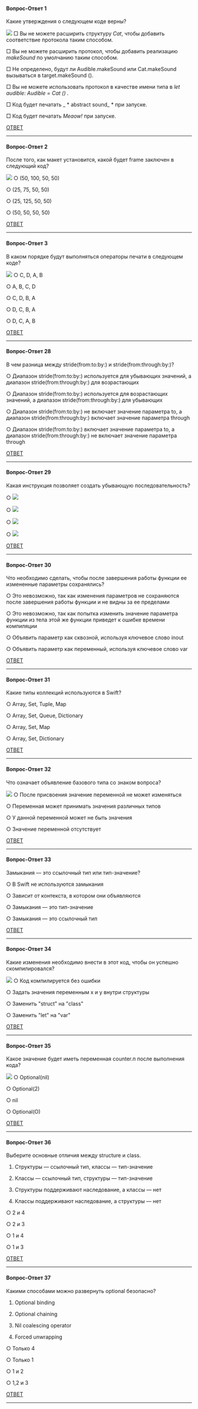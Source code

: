 #### Вопрос-Ответ 1
Какие утверждения о следующем коде верны?

![](https://github.com/TOxaREY/Answers_Swift/blob/master/image/QA_1.png)
□ Вы не можете расширить структуру _Cat_, чтобы добавить соответствие протокола таким способом.

□ Вы не можете расширить протокол, чтобы добавить реализацию _makeSound_ по умолчанию таким способом.

□ Не определено, будут ли Audible.makeSound или Cat.makeSound вызываться в target.makeSound ().

□ Вы не можете использовать протокол в качестве имени типа в _let audible: Audible = Cat () ._

□ Код будет печатать _ * abstract sound_ * при запуске.

□ Код будет печатать _Meaow!_ при запуске.

[ОТВЕТ](https://github.com/TOxaREY/Answers_Swift/blob/master/qa/QA_1.playground/Contents.swift)

---

#### Вопрос-Ответ 2
После того, как макет установится, какой будет frame заключен в следующий код?

![](https://github.com/TOxaREY/Answers_Swift/blob/master/image/QA_2.png)
○ (50, 100, 50, 50)

○ (25, 75, 50, 50)

○ (25, 125, 50, 50)

○ (50, 50, 50, 50)

[ОТВЕТ](https://github.com/TOxaREY/Answers_Swift/blob/master/qa/QA_2.playground/Contents.swift)

---

#### Вопрос-Ответ 3
В каком порядке будут выполняться операторы печати в следующем коде?

![](https://github.com/TOxaREY/Answers_Swift/blob/master/image/QA_3.png)
○ C, D, A, B

○ A, B, C, D

○ C, D, B, A

○ D, C, B, A

○ D, C, A, B

[ОТВЕТ](https://github.com/TOxaREY/Answers_Swift/blob/master/qa/QA_3.playground/Contents.swift)

---

#### Вопрос-Ответ 28
В чем разница между stride(from:to:by:) и stride(from:through:by:)?

○ Диапазон stride(from:to:by:) используется для убывающих значений, а диапазон stride(from:through:by:) для возрастающих

○ Диапазон stride(from:to:by:) используется для возрастающих значений, а диапазон stride(from:through:by:) для убывающих

○ Диапазон stride(from:to:by:) не включает значение параметра to, а диапазон stride(from:through:by:) включает значение параметра through

○ Диапазон stride(from:to:by:) включает значение параметра to, а диапазон stride(from:through:by:) не включает значение параметра through

[ОТВЕТ](https://github.com/TOxaREY/Answers_Swift/blob/master/qa/)

---

#### Вопрос-Ответ 29
Какая инструкция позволяет создать убывающую последовательность?

○ ![](https://github.com/TOxaREY/Answers_Swift/blob/master/image/QA_29_1.png)

○ ![](https://github.com/TOxaREY/Answers_Swift/blob/master/image/QA_29_2.png)

○ ![](https://github.com/TOxaREY/Answers_Swift/blob/master/image/QA_29_3.png)

○ ![](https://github.com/TOxaREY/Answers_Swift/blob/master/image/QA_29_4.png)

[ОТВЕТ](https://github.com/TOxaREY/Answers_Swift/blob/master/qa/)

---

#### Вопрос-Ответ 30
Что необходимо сделать, чтобы после завершения работы функции ее измененные параметры сохранялись?

○ Это невозможно, так как изменения параметров не сохраняются после завершения работы функции и не видны за ее пределами

○ Это невозможно, так как попытка изменить значение параметра функции из тела этой же функции приведет к ошибке времени компиляции

○ Объявить параметр как сквозной, используя ключевое слово inout

○ Объявить параметр как переменный, используя ключевое слово var

[ОТВЕТ](https://github.com/TOxaREY/Answers_Swift/blob/master/qa/)

---

#### Вопрос-Ответ 31
Какие типы коллекций используются в Swift?

○ Array, Set, Tuple, Map

○ Array, Set, Queue, Dictionary

○ Array, Set, Map

○ Array, Set, Dictionary

[ОТВЕТ](https://github.com/TOxaREY/Answers_Swift/blob/master/qa/)

---

#### Вопрос-Ответ 32
Что означает объявление базового типа со знаком вопроса?

![](https://github.com/TOxaREY/Answers_Swift/blob/master/image/QA_32.png)
○ После присвоения значение переменной не может изменяться

○ Переменная может принимать значения различных типов

○ У данной переменной может не быть значения

○ Значение переменной отсутствует

[ОТВЕТ](https://github.com/TOxaREY/Answers_Swift/blob/master/qa/)

---

#### Вопрос-Ответ 33
Замыкания — это ссылочный тип или тип-значение?

○ В Swift не используются замыкания

○ Зависит от контекста, в котором они объявляются

○ Замыкания — это тип-значение

○ Замыкания — это ссылочный тип

[ОТВЕТ](https://github.com/TOxaREY/Answers_Swift/blob/master/qa/)

---

#### Вопрос-Ответ 34
Какие изменения необходимо внести в этот код, чтобы он успешно скомпилировался?

![](https://github.com/TOxaREY/Answers_Swift/blob/master/image/QA_34.png)
○ Код компилируется без ошибки

○ Задать значения переменным х и у внутри структуры

○ Заменить "struct" на "class"

○ Заменить "let" на "var"

[ОТВЕТ](https://github.com/TOxaREY/Answers_Swift/blob/master/qa/)

---

#### Вопрос-Ответ 35
Какое значение будет иметь переменная counter.п после выполнения кода?

![](https://github.com/TOxaREY/Answers_Swift/blob/master/image/QA_35.png)
○ Optional(nil)

○ Optional(2)

○ nil

○ Optional(O)

[ОТВЕТ](https://github.com/TOxaREY/Answers_Swift/blob/master/qa/)

---

#### Вопрос-Ответ 36
Выберите основные отличия между structure и class.

1. Структуры — ссылочный тип, классы — тип-значение

2. Классы — ссылочный тип, структуры — тип-значение

3. Структуры поддерживают наследование, а классы — нет

4. Классы поддерживают наследование, а структуры — нет

○ 2 и 4

○ 2 и 3

○ 1 и 4

○ 1 и 3

[ОТВЕТ](https://github.com/TOxaREY/Answers_Swift/blob/master/qa/)

---

#### Вопрос-Ответ 37
Какими способами можно развернуть optional безопасно?

1. Optional binding

2. Optional chaining

3. Nil coalescing operator

4. Forced unwrapping

○ Только 4

○ Только 1

○ 1 и 2

○ 1,2 и 3

[ОТВЕТ](https://github.com/TOxaREY/Answers_Swift/blob/master/qa/)

---